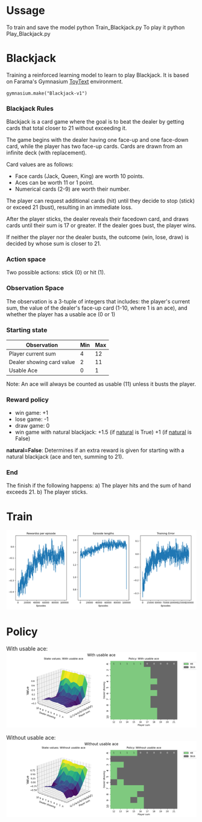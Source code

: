 # Ussage
To train and save the model
    python Train_Blackjack.py
To play it
    python Play_Blackjack.py


# Blackjack

Training a reinforced learning model to learn to play Blackjack. It is based on Farama's Gymnasium [ToyText](https://gymnasium.farama.org/environments/toy_text/blackjack/) environment.
    
    gymnasium.make("Blackjack-v1")

### Blackjack Rules

Blackjack is a card game where the goal is to beat the dealer by getting cards that total closer to 21 without exceeding it.


The game begins with the dealer having one face-up and one face-down card, while the player has two face-up cards. Cards are drawn from an infinite deck (with replacement).

Card values are as follows:
* Face cards (Jack, Queen, King) are worth 10 points.
* Aces can be worth 11 or 1 point.
* Numerical cards (2-9) are worth their number.

The player can request additional cards (hit) until they decide to stop (stick) or exceed 21 (bust), resulting in an immediate loss.

  After the player sticks, the dealer reveals their facedown card, and draws cards until their sum is 17 or greater. If the dealer goes bust, the player wins.

If neither the player nor the dealer busts, the outcome (win, lose, draw) is decided by whose sum is closer to 21.

 
### Action space
Two possible actions: stick (0) or hit (1).
  

### Observation Space
The observation is a 3-tuple of integers that includes: the player's current sum, the value of the dealer's face-up card (1-10, where 1 is an ace), and whether the player has a usable ace (0 or 1)

### Starting state
|Observation| Min | Max |
|--|--| --|
| Player current sum | 4| 12 |
| Dealer showing card value | 2 | 11 |
| Usable Ace | 0 | 1 |

Note: An ace will always be counted as usable (11) unless it busts the player.

### Reward policy
-   win game: +1
-   lose game: -1
-   draw game: 0
-   win game with natural  blackjack: +1.5 (if  [natural](https://gymnasium.farama.org/environments/toy_text/blackjack/#nat)  is True) +1 (if  [natural](https://gymnasium.farama.org/environments/toy_text/blackjack/#nat)  is False)

 **natural=False**: Determines if an extra reward is given for starting with a natural blackjack (ace and ten, summing to 21).

### End
The finish if the following happens:
	 a)   The player hits and the sum of hand exceeds 21.
	 b)  The player sticks.


# Train
![training_progress](https://github.com/MartinezAgullo/Blackjack_RL/blob/main/training_progress.png)




# Policy
With usable ace:
![Policy](https://github.com/MartinezAgullo/Blackjack_RL/blob/main/Policy_withUsableAce.png)


Without usable ace:
![Policy](https://github.com/MartinezAgullo/Blackjack_RL/blob/main/Policy_withOutUsableAce.png)
